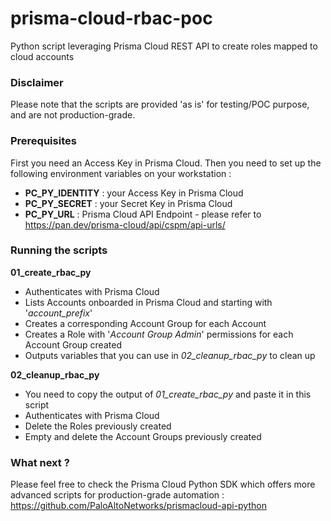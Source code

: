 # prisma-cloud-rbac-poc
Python script leveraging Prisma Cloud REST API to create roles mapped to cloud accounts

### Disclaimer
Please note that the scripts are provided 'as is' for testing/POC purpose, and are not production-grade.

### Prerequisites
First you need an Access Key in Prisma Cloud. Then you need to set up the following environment variables on your workstation :
 - **PC_PY_IDENTITY** : your Access Key in Prisma Cloud
 - **PC_PY_SECRET** : your Secret Key in Prisma Cloud
 - **PC_PY_URL** : Prisma Cloud API Endpoint - please refer to https://pan.dev/prisma-cloud/api/cspm/api-urls/

### Running the scripts

**01_create_rbac_py**
 - Authenticates with Prisma Cloud
 - Lists Accounts onboarded in Prisma Cloud and starting with '*account_prefix*'
 - Creates a corresponding Account Group for each Account
 - Creates a Role with '*Account Group Admin*' permissions for each Account Group created
 - Outputs variables that you can use in *02_cleanup_rbac_py* to clean up

**02_cleanup_rbac_py**
 - You need to copy the output of *01_create_rbac_py* and paste it in this script
 - Authenticates with Prisma Cloud
 - Delete the Roles previously created 
 - Empty and delete the Account Groups previously created

### What next ?
Please feel free to check the Prisma Cloud Python SDK which offers more advanced scripts for production-grade automation : https://github.com/PaloAltoNetworks/prismacloud-api-python